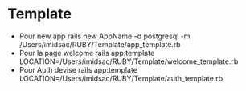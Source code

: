 # Template
* Pour new app
rails new AppName -d postgresql -m /Users/imidsac/RUBY/Template/app_template.rb
* Pour la page welcome
rails app:template LOCATION=/Users/imidsac/RUBY/Template/welcome_template.rb
* Pour Auth devise
rails app:template LOCATION=/Users/imidsac/RUBY/Template/auth_template.rb



